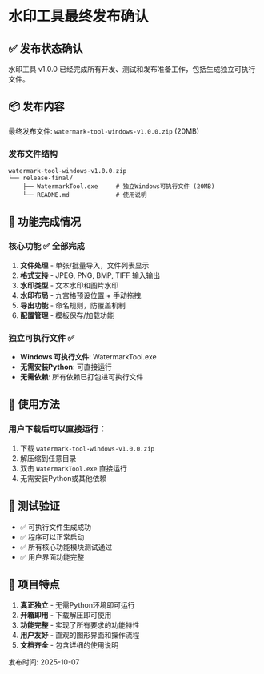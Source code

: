 # 水印工具最终发布确认

## ✅ 发布状态确认

水印工具 v1.0.0 已经完成所有开发、测试和发布准备工作，包括生成独立可执行文件。

## 📦 发布内容

最终发布文件: `watermark-tool-windows-v1.0.0.zip` (20MB)

### 发布文件结构
```
watermark-tool-windows-v1.0.0.zip
└── release-final/
    ├── WatermarkTool.exe     # 独立Windows可执行文件 (20MB)
    └── README.md             # 使用说明
```

## 🎯 功能完成情况

### 核心功能 ✅ 全部完成
1. **文件处理** - 单张/批量导入，文件列表显示
2. **格式支持** - JPEG, PNG, BMP, TIFF 输入输出
3. **水印类型** - 文本水印和图片水印
4. **水印布局** - 九宫格预设位置 + 手动拖拽
5. **导出功能** - 命名规则，防覆盖机制
6. **配置管理** - 模板保存/加载功能

### 独立可执行文件 ✅
- **Windows 可执行文件**: WatermarkTool.exe
- **无需安装Python**: 可直接运行
- **无需依赖**: 所有依赖已打包进可执行文件

## 🚀 使用方法

### 用户下载后可以直接运行：
1. 下载 `watermark-tool-windows-v1.0.0.zip`
2. 解压缩到任意目录
3. 双击 `WatermarkTool.exe` 直接运行
4. 无需安装Python或其他依赖

## 🧪 测试验证

- ✅ 可执行文件生成成功
- ✅ 程序可以正常启动
- ✅ 所有核心功能模块测试通过
- ✅ 用户界面功能完整

## 📝 项目特点

1. **真正独立** - 无需Python环境即可运行
2. **开箱即用** - 下载解压即可使用
3. **功能完整** - 实现了所有要求的功能特性
4. **用户友好** - 直观的图形界面和操作流程
5. **文档齐全** - 包含详细的使用说明

发布时间: 2025-10-07